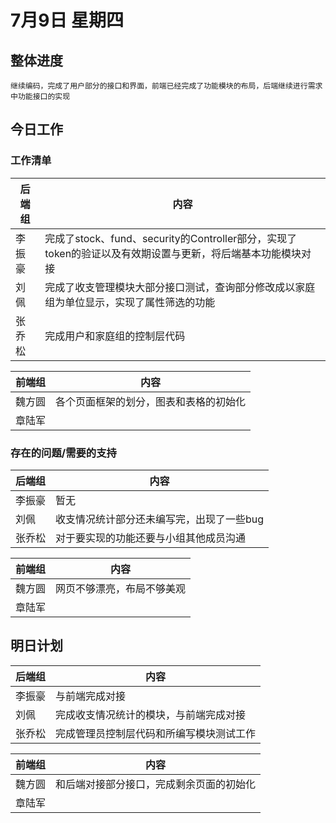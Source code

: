 # 7月9日 星期四
## 整体进度
	继续编码，完成了用户部分的接口和界面，前端已经完成了功能模块的布局，后端继续进行需求中功能接口的实现
## 今日工作
### 工作清单
|  后端组 | 内容  |
| ------------ | ------------ |
| 李振豪  | 完成了stock、fund、security的Controller部分，实现了token的验证以及有效期设置与更新，将后端基本功能模块对接  |
| 刘佩  |  完成了收支管理模块大部分接口测试，查询部分修改成以家庭组为单位显示，实现了属性筛选的功能  |
| 张乔松  | 完成用户和家庭组的控制层代码 |

|  前端组 | 内容  |
| ------------ | ------------ |
| 魏方圆  |  各个页面框架的划分，图表和表格的初始化  |
| 章陆军  |    |
### 存在的问题/需要的支持
|  后端组 | 内容  |
| ------------ | ------------ |
| 李振豪  | 暂无  |
| 刘佩  |  收支情况统计部分还未编写完，出现了一些bug   |
| 张乔松  |  对于要实现的功能还要与小组其他成员沟通  |

|  前端组 | 内容  |
| ------------ | ------------ |
| 魏方圆  | 网页不够漂亮，布局不够美观  |
| 章陆军  |    |
## 明日计划
|  后端组 | 内容  |
| ------------ | ------------ |
| 李振豪  | 与前端完成对接  |
| 刘佩  |  完成收支情况统计的模块，与前端完成对接  |
| 张乔松  |  完成管理员控制层代码和所编写模块测试工作  |

|  前端组 | 内容  |
| ------------ | ------------ |
| 魏方圆  | 和后端对接部分接口，完成剩余页面的初始化   |
| 章陆军  |    |
    